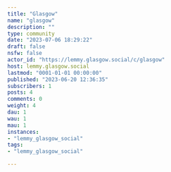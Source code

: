 ```yaml
---
title: "Glasgow" 
name: "glasgow"
description: ""
type: community
date: "2023-07-06 18:29:22"
draft: false
nsfw: false
actor_id: "https://lemmy.glasgow.social/c/glasgow"
host: lemmy.glasgow.social
lastmod: "0001-01-01 00:00:00"
published: "2023-06-20 12:36:35"
subscribers: 1
posts: 4
comments: 0
weight: 4
dau: 1
wau: 1
mau: 1
instances:
- "lemmy_glasgow_social"
tags: 
- "lemmy_glasgow_social"

---
```

